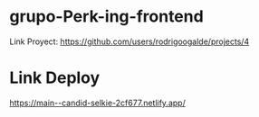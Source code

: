 # grupo-Perk-ing-frontend
Link Proyect: https://github.com/users/rodrigoogalde/projects/4

# Link Deploy
https://main--candid-selkie-2cf677.netlify.app/
